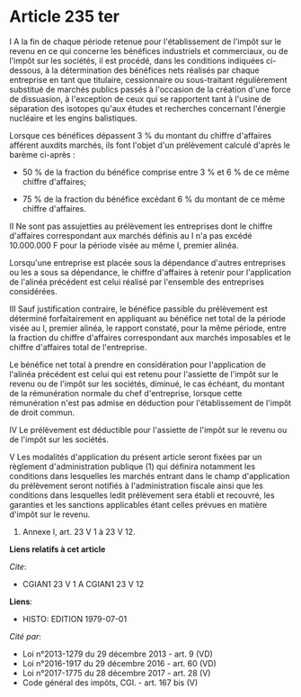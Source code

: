 # Article 235 ter

I  A la fin de chaque période retenue pour l'établissement de l'impôt sur le revenu en ce qui concerne les bénéfices
industriels et commerciaux, ou de l'impôt sur les sociétés, il est procédé, dans les conditions indiquées ci-dessous, à la
détermination des bénéfices nets réalisés par chaque entreprise en tant que titulaire, cessionnaire ou sous-traitant
régulièrement substitué de marchés publics passés à l'occasion de la création d'une force de dissuasion, à l'exception de
ceux qui se rapportent tant à l'usine de séparation des isotopes qu'aux études et recherches concernant l'énergie nucléaire
et les engins balistiques.

Lorsque ces bénéfices dépassent 3 % du montant du chiffre d'affaires afférent auxdits marchés, ils font l'objet d'un
prélèvement calculé d'après le barème ci-après :

- 50 % de la fraction du bénéfice comprise entre 3 % et 6 % de ce même chiffre d'affaires;

- 75 % de la fraction du bénéfice excédant 6 % du montant de ce même chiffre d'affaires.

II  Ne sont pas assujetties au prélèvement les entreprises dont le chiffre d'affaires correspondant aux marchés définis au I
n'a pas excédé 10.000.000 F pour la période visée au même I, premier alinéa.

Lorsqu'une entreprise est placée sous la dépendance d'autres entreprises ou les a sous sa dépendance, le chiffre d'affaires à
retenir pour l'application de l'alinéa précédent est celui réalisé par l'ensemble des entreprises considérées.

III  Sauf justification contraire, le bénéfice passible du prélèvement est déterminé forfaitairement en appliquant au
bénéfice net total de la période visée au I, premier alinéa, le rapport constaté, pour la même période, entre la fraction du
chiffre d'affaires correspondant aux marchés imposables et le chiffre d'affaires total de l'entreprise.

Le bénéfice net total à prendre en considération pour l'application de l'alinéa précédent est celui qui est retenu pour
l'assiette de l'impôt sur le revenu ou de l'impôt sur les sociétés, diminué, le cas échéant, du montant de la rémunération
normale du chef d'entreprise, lorsque cette rémunération n'est pas admise en déduction pour l'établissement de l'impôt de
droit commun.

IV  Le prélèvement est déductible pour l'assiette de l'impôt sur le revenu ou de l'impôt sur les sociétés.

V  Les modalités d'application du présent article seront fixées par un règlement d'administration publique (1) qui définira
notamment les conditions dans lesquelles les marchés entrant dans le champ d'application du prélèvement seront notifiés à
l'administration fiscale ainsi que les conditions dans lesquelles ledit prélèvement sera établi et recouvré, les garanties et
les sanctions applicables étant celles prévues en matière d'impôt sur le revenu.

1)  Annexe I, art. 23 V 1 à 23 V 12.

**Liens relatifs à cet article**

_Cite_:

  - CGIAN1 23 V 1 A CGIAN1 23 V 12

**Liens**:

  - HISTO: EDITION 1979-07-01

_Cité par_:

  - Loi n°2013-1279 du 29 décembre 2013 - art. 9 (VD)
  - Loi n°2016-1917 du 29 décembre 2016 - art. 60 (VD)
  - Loi n°2017-1775 du 28 décembre 2017 - art. 28 (V)
  - Code général des impôts, CGI. - art. 167 bis (V)
